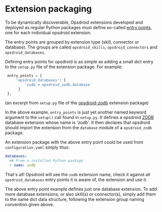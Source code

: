 # Extension packaging

To be dynamically discoverable, Opsdroid extensions developed and deployed as regular Python packages must define so-called 
[entry points](https://setuptools.readthedocs.io/en/latest/setuptools.html#dynamic-discovery-of-services-and-plugins),
one for each individual opsdroid extension.

The entry points are grouped by extension type (skill, connector or database). The groups are called `opsdroid_skills`,
`opsdroid_connectors` and `opsdroid_databases`.

Defining entry points for opsdroid is as simple as adding a small dict entry to the `setup.py` file of the extension
package. For example:

```python
 entry_points = {
     'opsdroid_databases': [
         'zodb = opsdroid_zodb.database'
      ]
 },
```

(an excerpt from `setup.py` file of the [opsdroid-zodb](https://github.com/koodaamo/opsdroid-zodb) extension package)

In the above example, `entry_points` is just yet another named keyword argument to the `setup()` call found in `setup.py`.
It defines a opsdroid [ZODB](http://www.zodb.org) database extension whose name is 'zodb'. It then declares that opsdroid
should import the extension from the `database` module of a `opsdroid_zodb` package.

An extension package with the above entry point could be used from `configuration.yaml` simply thus:

```yaml
databases:
  ## From a installed Python package
  - name: zodb
```

That's all! Opsdroid will see the `zodb` extension name, check it against all `opsdroid_databases` entry points it is aware of,
 the extension and use it.

The above entry point example defines just one database extension. To add more database extensions, or also skill(s) or
connector(s), simply add them to the same dict data structure, following the extension group naming convention given above.
